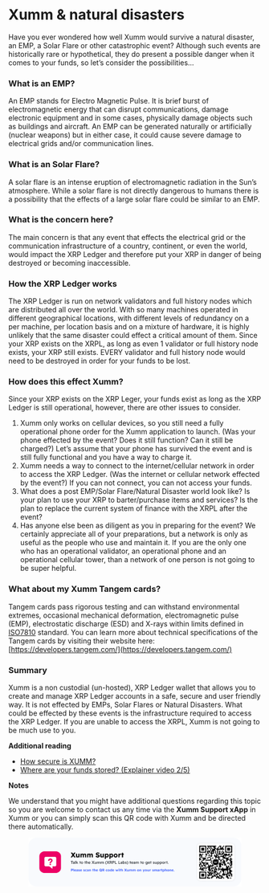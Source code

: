 # Xumm & natural disasters

Have you ever wondered how well Xumm would survive a natural disaster, an EMP, a Solar Flare or other catastrophic event? Although such events are historically rare or hypothetical, they do present a possible danger when it comes to your funds, so let’s consider the possibilities…

### **What is an EMP?**

An EMP stands for Electro Magnetic Pulse. It is brief burst of electromagnetic energy that can disrupt communications, damage electronic equipment and in some cases, physically damage objects such as buildings and aircraft.  An EMP can be generated naturally or artificially (nuclear weapons) but in either case, it could cause severe damage to electrical grids and/or communication lines.

### **What is an Solar Flare?**

A solar flare is an intense eruption of electromagnetic radiation in the Sun’s atmosphere. While a solar flare is not directly dangerous to humans there is a possibility that the effects of a large solar flare could be similar to an EMP.

### **What is the concern here?**

The main concern is that any event that effects the electrical grid or the communication infrastructure of a country, continent, or even the world, would impact the XRP Ledger and therefore put your XRP in danger of being destroyed or becoming inaccessible.

### **How the XRP Ledger works**

The XRP Ledger is run on network validators and full history nodes which are distributed all over the world. With so many machines operated in different geographical locations, with different levels of redundancy on a per machine, per location basis and on a mixture of hardware, it is highly unlikely that the same disaster could effect a critical amount of them. Since your XRP exists on the XRPL, as long as even 1 validator or full history node exists, your XRP still exists.  EVERY validator and full history node would need to be destroyed in order for your funds to be lost.

### **How does this effect Xumm?**

Since your XRP exists on the XRP Leger, your funds exist as long as the XRP Ledger is still operational, however, there are other issues to consider.

1. Xumm only works on cellular devices, so you still need a fully operational phone order for the Xumm application to launch. (Was your phone effected by the event? Does it still function? Can it still be charged?) Let’s assume that your phone has survived the event and is still fully functional and you have a way to charge it.
2. Xumm needs a way to connect to the internet/cellular network in order to access the XRP Ledger. (Was the internet or cellular network effected by the event?) If you can not connect, you can not access your funds.
3. What does a post EMP/Solar Flare/Natural Disaster world look like? Is your plan to use your XRP to barter/purchase items and services? Is the plan to replace the current system of finance with the XRPL after the event?
4. Has anyone else been as diligent as you in preparing for the event? We certainly appreciate all of your preparations, but a network is only as useful as the people who use and maintain it. If you are the only one who has an operational validator, an operational phone and an operational cellular tower, than a network of one person is not going to be super helpful.

### **What about my Xumm Tangem cards?**

Tangem cards pass rigorous testing and can withstand environmental extremes, occasional mechanical deformation, electromagnetic pulse (EMP), electrostatic discharge (ESD) and X-rays within limits defined in [ISO7810](https://en.wikipedia.org/wiki/ISO/IEC\_7810) standard.   You can learn more about technical specifications of the Tangem cards by visiting their website here:[https://developers.tangem.com/](https://developers.tangem.com/)

### **Summary**

Xumm is a non custodial (un-hosted), XRP Ledger wallet that allows you to create and manage XRP Ledger accounts in a safe, secure and user friendly way. It is not effected by EMPs, Solar Flares or Natural Disasters. What could be effected by these events is the infrastructure required to access the XRP Ledger. If you are unable to access the XRPL, Xumm is not going to be much use to you.

**Additional reading**

* [How secure is XUMM?](https://support.xumm.app/hc/en-us/articles/4427109779986)
* [Where are your funds stored? (Explainer video 2/5)](https://support.xumm.app/hc/en-us/articles/4408081411474)

**Notes**

We understand that you might have additional questions regarding this topic so you are welcome to contact us any time via the **Xumm Support xApp** in Xumm or you can simply scan this QR code with Xumm and be directed there automatically.

<figure><img src="../../.gitbook/assets/Support banner Xumm.png" alt=""><figcaption></figcaption></figure>
